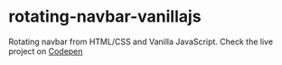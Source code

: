 # rotating-navbar-vanillajs

Rotating navbar from HTML/CSS and Vanilla JavaScript. Check the live project on [Codepen](https://codepen.io/suhail369/pen/WNObBVP)
